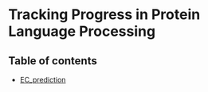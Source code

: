 # Tracking Progress in Protein Language Processing

## Table of contents

- [EC_prediction](EC_prediction/EC_prediction.md)
